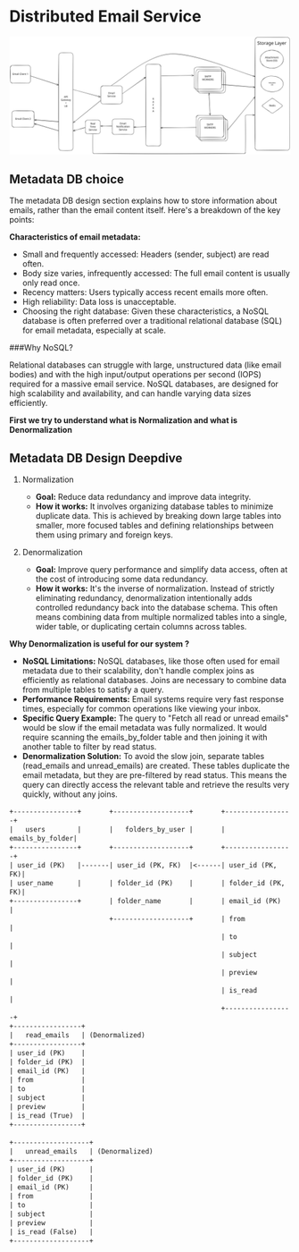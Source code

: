 # Distributed Email Service

<p align="center">
  <img src="email_service.svg" width="800" alt="Distributed Email service"/>
</p>

## Metadata DB choice

The metadata DB design section explains how to store information about emails, rather than the email content itself. Here's a breakdown of the key points:

**Characteristics of email metadata:**

* Small and frequently accessed: Headers (sender, subject) are read often.
* Body size varies, infrequently accessed: The full email content is usually only read once.
* Recency matters: Users typically access recent emails more often.
* High reliability: Data loss is unacceptable.
* Choosing the right database: Given these characteristics, a NoSQL database is often preferred over a traditional relational database (SQL) for email metadata, especially at scale.

###Why NoSQL? 

Relational databases can struggle with large, unstructured data (like email bodies) and with the high input/output operations per second (IOPS) required for a massive email service. NoSQL databases, are designed for high scalability and availability, and can handle varying data sizes efficiently.

**First we try to understand what is Normalization and what is Denormalization**

## Metadata DB Design Deepdive

1. Normalization

	* **Goal:** Reduce data redundancy and improve data integrity.
	* **How it works:** It involves organizing database tables to minimize duplicate data. This is achieved by breaking down large tables into smaller, more focused tables and defining relationships between them using primary and foreign keys.

2. Denormalization

	* **Goal:** Improve query performance and simplify data access, often at the cost of introducing some data redundancy.
	* **How it works:** It's the inverse of normalization. Instead of strictly eliminating redundancy, denormalization intentionally adds controlled redundancy back into the database schema. This often means combining data from multiple normalized tables into a single, wider table, or duplicating certain columns across tables.
	
**Why Denormalization is useful for our system ?**

* **NoSQL Limitations:** NoSQL databases, like those often used for email metadata due to their scalability, don't handle complex joins as efficiently as relational databases. Joins are necessary to combine data from multiple tables to satisfy a query.
* **Performance Requirements:** Email systems require very fast response times, especially for common operations like viewing your inbox.
* **Specific Query Example:** The query to "Fetch all read or unread emails" would be slow if the email metadata was fully normalized. It would require scanning the emails_by_folder table and then joining it with another table to filter by read status.
* **Denormalization Solution:** To avoid the slow join, separate tables (read_emails and unread_emails) are created. These tables duplicate the email metadata, but they are pre-filtered by read status. This means the query can directly access the relevant table and retrieve the results very quickly, without any joins.


```
+----------------+       +-------------------+       +-----------------+
|   users        |       |   folders_by_user |       |   emails_by_folder|
+----------------+       +-------------------+       +-----------------+
| user_id (PK)   |-------| user_id (PK, FK)  |<------| user_id (PK, FK)|
| user_name      |       | folder_id (PK)    |       | folder_id (PK, FK)|
+----------------+       | folder_name       |       | email_id (PK)   |
                         +-------------------+       | from            |
                                                     | to              |
                                                     | subject         |
                                                     | preview         |
                                                     | is_read         |
                                                     +-----------------+
+-----------------+
|   read_emails   | (Denormalized)
+-----------------+
| user_id (PK)    |
| folder_id (PK)  |
| email_id (PK)   |
| from            |
| to              |
| subject         |
| preview         |
| is_read (True)  |
+-----------------+

+-------------------+
|   unread_emails   | (Denormalized)
+-------------------+
| user_id (PK)      |
| folder_id (PK)    |
| email_id (PK)     |
| from              |
| to                |
| subject           |
| preview           |
| is_read (False)   |
+-------------------+
```